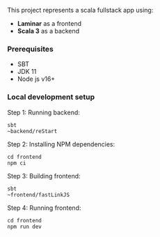 This project represents a scala fullstack app using:
* **Laminar** as a frontend
* **Scala 3** as a backend

### Prerequisites
- SBT
- JDK 11
- Node js v16+

### Local development setup

Step 1: Running backend:
```shell
sbt
~backend/reStart
```

Step 2: Installing NPM dependencies:
```shell
cd frontend
npm ci
```

Step 3: Building frontend:
```shell
sbt
~frontend/fastLinkJS
```

Step 4: Running frontend:
```shell
cd frontend
npm run dev
```